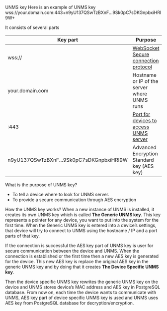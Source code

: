UNMS key
Here is an example of UNMS key
wss://your.domain.com:443+n9yU137QSwTzBXnF...9Sk0pC7sDKGnpbxiHRI9W+

It consists of several parts

| Key part  | Purpose |
| ------------- | ------------- |
| wss://  | [WebSocket Secure connection protocol](https://en.wikipedia.org/wiki/WebSocket) |
| your.domain.com  | Hostname or IP of the server where UNMS runs  |
| :443 | [Port for devices to access UNMS server](https://github.com/Ubiquiti-App/UNMS/wiki/Installation-&-Update#-changing-the-http-and-https-ports-optional) |
| n9yU137QSwTzBXnF...9Sk0pC7sDKGnpbxiHRI9W | Advanced Encryption Standard key (AES key) |

What is the purpose of UNMS key?
-  To tell a device where to look for UNMS server.
-  To provide a secure communication through AES encryption

How the UNMS key works?
When a new instance of UNMS is installed, it creates its own UNMS key which is called **The Generic UNMS key**. This key represents a pointer for any device, you want to put into the system for the first time. When the Generic UNMS key is entered into a device’s settings, that device will try to connect to UNMS using the hostname / IP and a port parts of that key.

If the connection is successful the AES key part of UNMS key is user for secure communication between the device and UNMS. When the connection is established or the first time then a new AES key is generated for the device. This new AES key is replace the original AES key in the generic UNMS key and by doing that it creates **The Device Specific UNMS key**.

Then the device specific UNMS key rewrites the generic UNMS key on the device and UNMS stores device’s MAC address and AES key in PostgreSQL database. From now on, each time the device wants to communicate with UNMS, AES key part of device specific UNMS key is used and UNMS uses AES key from PostgreSQL database for decryption/encryption. 

